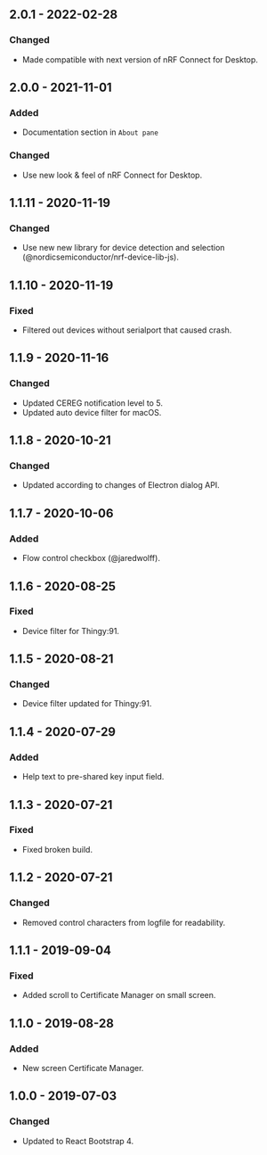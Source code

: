 ## 2.0.1 - 2022-02-28
### Changed
- Made compatible with next version of nRF Connect for Desktop.

## 2.0.0 - 2021-11-01
### Added
- Documentation section in `About pane`
### Changed
- Use new look & feel of nRF Connect for Desktop.

## 1.1.11 - 2020-11-19
### Changed
- Use new new library for device detection and selection (@nordicsemiconductor/nrf-device-lib-js).

## 1.1.10 - 2020-11-19
### Fixed
- Filtered out devices without serialport that caused crash.

## 1.1.9 - 2020-11-16
### Changed
- Updated CEREG notification level to 5.
- Updated auto device filter for macOS.

## 1.1.8 - 2020-10-21
### Changed
- Updated according to changes of Electron dialog API.

## 1.1.7 - 2020-10-06
### Added
- Flow control checkbox (@jaredwolff).

## 1.1.6 - 2020-08-25
### Fixed
- Device filter for Thingy:91.

## 1.1.5 - 2020-08-21
### Changed
- Device filter updated for Thingy:91.

## 1.1.4 - 2020-07-29
### Added
- Help text to pre-shared key input field.

## 1.1.3 - 2020-07-21
### Fixed
- Fixed broken build.

## 1.1.2 - 2020-07-21
### Changed
- Removed control characters from logfile for readability.

##  1.1.1 - 2019-09-04
### Fixed
- Added scroll to Certificate Manager on small screen.

##  1.1.0 - 2019-08-28
### Added
- New screen Certificate Manager.

##  1.0.0 - 2019-07-03
### Changed
- Updated to React Bootstrap 4.
